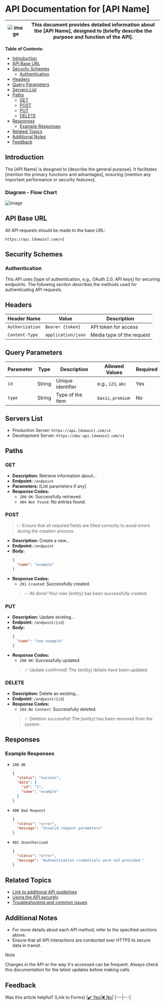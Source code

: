 # API Documentation for [API Name]


|    ![image](https://github.com/AntonyWilliam/doc_sample2/assets/54343267/9b5e8bc2-7a43-4451-9c69-a360e48c5a3a)     |      This document provides detailed information about the [API Name], designed to [briefly describe the purpose and function of the API].        |
|------------------|----------------------------|


**Table of Contents**:

- [Introduction](#introduction)
- [API Base URL](#api-base-url)
- [Security Schemes](#security-schemes)
  - [Authentication](#authentication)
- [Headers](#headers)
- [Query Parameters](#query-parameters)
- [Servers List](#servers-list)
- [Paths](#paths)
  - [GET](#get)
  - [POST](#post)
  - [PUT](#put)
  - [DELETE](#delete)
- [Responses](#responses)
  - [Example Responses](#example-responses)
- [Related Topics](#related-topics)
- [Additional Notes](#additional-notes)
- [Feedback](#feedback)

## Introduction

The [API Name] is designed to [describe the general purpose]. It facilitates [mention the primary functions and advantages], ensuring [mention any important performance or security features].

### Diagram - Flow Chart

![image](https://www.gliffy.com/sites/default/files/image/2020-06/Screen-Shot-2017-11-08-at-3.jpg) 


## API Base URL

All API requests should be made to the base URL:
```
https://api.[domain].com/v1
```

## Security Schemes

### Authentication

This API uses [type of authentication, e.g., OAuth 2.0, API keys] for securing endpoints. The following section describes the methods used for authenticating API requests.

## Headers

| Header Name      | Value              | Description                |
|------------------|--------------------|----------------------------|
| `Authorization`  | `Bearer {token}`   | API token for access       |
| `Content-Type`   | `application/json` | Media type of the request  |

## Query Parameters

| Parameter | Type   | Description       | Allowed Values          | Required |
|-----------|--------|-------------------|-------------------------|----------|
| `id`      | String | Unique identifier | e.g., `123`, `abc`      | Yes      |
| `type`    | String | Type of the item  | `basic`, `premium`      | No       |

## Servers List

- Production Server: `https://api.[domain].com/v1`
- Development Server: `https://dev-api.[domain].com/v1`

## Paths

### GET

- **Description:** Retrieve information about...
- **Endpoint:** `/endpoint`
- **Parameters:** [List parameters if any]
- **Response Codes:** 
  - `200 OK`: Successfully retrieved.
  - `404 Not Found`: No entries found.

### POST

> :information_source:
> : Ensure that all required fields are filled correctly to avoid errors during the creation process.

- **Description:** Create a new...
- **Endpoint:** `/endpoint`
- **Body:** 
  ```json
  {
    "name": "example"
  }
  ```
- **Response Codes:** 
  - `201 Created`: Successfully created.
  > :white_check_mark: All done! Your new [entity] has been successfully created.

### PUT

- **Description:** Update existing...
- **Endpoint:** `/endpoint/{id}`
- **Body:** 
  ```json
  {
    "name": "new example"
  }
  ```
- **Response Codes:** 
  - `200 OK`: Successfully updated.
  > :white_check_mark: Update confirmed! The [entity] details have been updated.

### DELETE

- **Description:** Delete an existing...
- **Endpoint:** `/endpoint/{id}`
- **Response Codes:** 
  - `204 No Content`: Successfully deleted.
  > :white_check_mark: Deletion successful! The [entity] has been removed from the system.

## Responses

### Example Responses

- `200 OK`
  ```json
  {
    "status": "success",
    "data": {
      "id": "1",
      "name": "example"
    }
  }
  ```
- `400 Bad Request`
  ```json
  {
    "status": "error",
    "message": "Invalid request parameters"
  }
  ```
- `401 Unauthorized`
  ```json
  {
    "status": "error",
    "message": "Authentication credentials were not provided."
  }
  ```

## Related Topics

- [Link to additional API guidelines](#)
- [Using the API securely](#)
- [Troubleshooting and common issues](#)

## Additional Notes

- For more details about each API method, refer to the specified sections above.
- Ensure that all API interactions are conducted over HTTPS to secure data in transit.

>[!NOTE]
   >
   > Changes in the API or the way it's accessed can be frequent. Always check this documentation for the latest updates before making calls.

## Feedback

Was this article helpful? (Link to Forms)
|[:heavy_check_mark: Yes](teste)|[:x: No](teste)|
|---|---|
